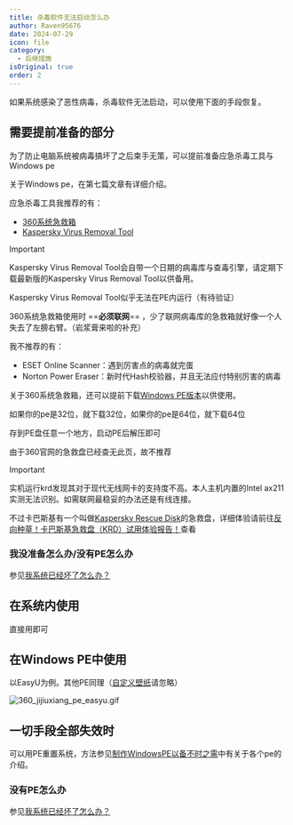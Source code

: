 ```yaml
---
title: 杀毒软件无法启动怎么办
author: Raven95676
date: 2024-07-29
icon: file
category:
  - 后继措施
isOriginal: true
order: 2
---
```

如果系统感染了恶性病毒，杀毒软件无法启动，可以使用下面的手段恢复。

## 需要提前准备的部分

为了防止电脑系统被病毒搞坏了之后束手无策，可以提前准备应急杀毒工具与Windows pe

关于Windows pe，在第七篇文章有详细介绍。

应急杀毒工具我推荐的有：

- [360系统急救箱](https://weishi.360.cn/jijiuxiang/)
- [Kaspersky Virus Removal Tool](https://www.kaspersky.com/downloads/free-virus-removal-tool)

> [!important]
> Kaspersky Virus Removal Tool会自带一个日期的病毒库与查毒引擎，请定期下载最新版的Kaspersky Virus Removal Tool以供备用。
>
> Kaspersky Virus Removal Tool似乎无法在PE内运行（有待验证）
>
> 360系统急救箱使用时 ==**必须联网**== ，少了联网病毒库的急救箱就好像一个人失去了左膀右臂。（岩浆膏来啦的补充）

我不推荐的有：

- ESET Online Scanner：遇到厉害点的病毒就完蛋
- Norton Power Eraser：新时代Hash校验器，并且无法应付特别厉害的病毒

关于360系统急救箱，还可以提前下载[Windows PE版本](https://weishi.360.cn/jijiuxiang/guide.html)以供使用。

如果你的pe是32位，就下载32位，如果你的pe是64位，就下载64位

存到PE盘任意一个地方，启动PE后解压即可

由于360官网的急救盘已经查无此页，故不推荐

> [!important]
> 实机运行krd发现其对于现代无线网卡的支持度不高。本人主机内置的Intel ax211实测无法识别。如需联网最稳妥的办法还是有线连接。

不过卡巴斯基有一个叫做[Kaspersky Rescue Disk](https://www.kaspersky.com.cn/downloads/thank-you/free-rescue-disk)的急救盘，详细体验请前往[反向种草！卡巴斯基急救盘（KRD）试用体验报告！](https://post.smzdm.com/p/a5dxn0g8/)查看

### 我没准备怎么办/没有PE怎么办

参见[我系统已经坏了怎么办？](https://raven95676.github.io/prevention/7_why_windows_pe.html#%E6%88%91%E7%B3%BB%E7%BB%9F%E5%B7%B2%E7%BB%8F%E5%9D%8F%E4%BA%86%E6%80%8E%E4%B9%88%E5%8A%9E)

## 在系统内使用

直接用即可

## 在Windows PE中使用

以EasyU<Badge text="具有流氓行为，不推荐使用" type="danger" />为例。其他PE同理（[自定义壁纸](https://www.pixiv.net/artworks/112139971)请忽略）

![360_jijiuxiang_pe_easyu.gif](https://s2.loli.net/2024/07/29/uK1IcRZkzr5FexA.gif)

## 一切手段全部失效时

可以用PE重置系统，方法参见[制作WindowsPE以备不时之需](https://raven95676.github.io/prevention/7_why_windows_pe.html)中有关于各个pe的介绍。

### 没有PE怎么办

参见[我系统已经坏了怎么办？](https://raven95676.github.io/prevention/7_why_windows_pe.html#%E6%88%91%E7%B3%BB%E7%BB%9F%E5%B7%B2%E7%BB%8F%E5%9D%8F%E4%BA%86%E6%80%8E%E4%B9%88%E5%8A%9E)
